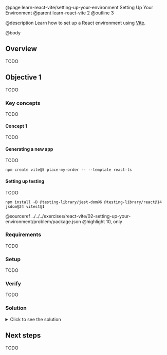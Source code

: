 @page learn-react-vite/setting-up-your-environment Setting Up Your Environment
@parent learn-react-vite 2
@outline 3

@description Learn how to set up a React environment using [Vite](https://vitejs.dev).

@body

## Overview

TODO

## Objective 1

TODO

### Key concepts

TODO

#### Concept 1

TODO

#### Generating a new app

TODO

```shell
npm create vite@5 place-my-order -- --template react-ts
```

#### Setting up testing

TODO

```shell
npm install -D @testing-library/jest-dom@6 @testing-library/react@14 jsdom@24 vitest@1
```

@sourceref ../../../exercises/react-vite/02-setting-up-your-environment/problem/package.json
@highlight 10, only

### Requirements

TODO

### Setup

TODO

### Verify

TODO

### Solution

<details>
<summary>Click to see the solution</summary>

TODO

@diff ../../../exercises/react-vite/02-setting-up-your-environment/problem/src/App.tsx ../../../exercises/react-vite/02-setting-up-your-environment/solution/src/App.tsx only

</details>

## Next steps

TODO